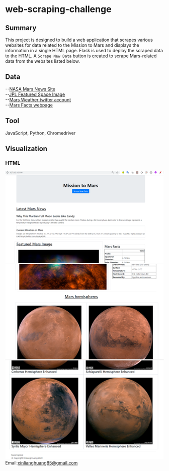 # web-scraping-challenge

## Summary ##
This project is designed to build a web application that scrapes various websites for data related to the Mission to Mars and displays the information in a single HTML page.
Flask is used to deploy the scraped data to the HTML.
A `Scrape New Data` button is created to scrape Mars-related data from the websites listed below.

## Data ##
--[NASA Mars News Site](https://mars.nasa.gov/news/)<br>
--[JPL Featured Space Image](https://www.jpl.nasa.gov/spaceimages/?search=&category=Mars)<br>
--[Mars Weather twitter account](https://twitter.com/marswxreport?lang=en)<br>
--[Mars Facts webpage](https://space-facts.com/mars/)
## Tool ##
JavaScript, Python, Chromedriver
## Visualization ##
### HTML ###
<img src="Missions_to_Mars/Images/mars_scrape1.PNG"><br>
<img src="Missions_to_Mars/Images/mars_scrape2.PNG"><br>
<img src="Missions_to_Mars/Images/mars_scrape3.PNG">
Email:xinlianghuang85@gmail.com